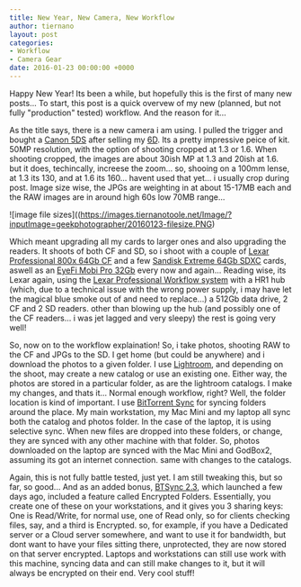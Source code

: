```yaml
---
title: New Year, New Camera, New Workflow
author: tiernano
layout: post
categories:
- Workflow
- Camera Gear
date: 2016-01-23 00:00:00 +0000
---
```


Happy New Year! Its been a while, but hopefully this is the first of many new posts... To start, this post is a quick overvew of my new (planned, but not fully "production" tested) workflow. And the reason for it...

As the title says, there is a new camera i am using. I pulled the trigger and bought a [Canon 5DS](http://www.geekphotographer.com/canon-announce-5ds-and-5ds-r-with-50mp-sensors-and-some-other-stuff/) after selling my [6D](http://www.geekphotographer.com/canon-announce-eos-6d-dslr-and-3-new-powershots/). Its a pretty impressive peice of kit. 50MP resolution, with the option of shooting cropped at 1.3 or 1.6. When shooting cropped, the images are about 30ish MP at 1.3 and 20ish at 1.6. but it does, techincally, increese the zoom... so, shooing on a 100mm lense, at 1.3 its 130, and at 1.6 its 160... havent used that yet... i usually crop during post. Image size wise, the JPGs are weighting in at about  15-17MB each and the RAW images are in around high 60s low 70MB range...

![image file sizes]((https://images.tiernanotoole.net/Image/?inputImage=geekphotographer/20160123-filesize.PNG)

Which meant upgrading all my cards to larger ones and also upgrading the readers. It shoots of both CF and SD, so i shoot with a couple of [Lexar Professional 800x 64Gb CF](http://www.amazon.co.uk/gp/product/B00HYRF8H2/ref=as_li_tl?ie=UTF8&camp=1634&creative=19450&creativeASIN=B00HYRF8H2&linkCode=as2&tag=tiescomclo-21) and a few [Sandisk Extreme 64Gb SDXC](http://amzn.to/2eHrvNd) cards, aswell as an [EyeFi Mobi Pro 32Gb](http://www.amazon.co.uk/gp/product/B00UADC43I/ref=as_li_tl?ie=UTF8&camp=1634&creative=19450&creativeASIN=B00UADC43I&linkCode=as2&tag=tiescomclo-21) every now and again... Reading wise, its Lexar again, using the [Lexar Professional Workflow system](http://amzn.to/2x9DQn6) with a HR1 hub (which, due to a technical issue with the wrong power supply, i may have let the magical blue smoke out of and need to replace...) a 512Gb data drive, 2 CF and 2 SD readers. other than blowing up the hub (and possibly one of the CF readers... i was jet lagged and very sleepy) the rest is going very well!

So, now on to the workflow explaination! So, i take photos, shooting RAW to the CF and JPGs to the SD. I get home (but could be anywhere) and i download the photos to a given folder. I use [Lightroom](http://bit.ly/1cHsDqi), and depending on the shoot, may create a new catalog or use an existing one. Either way, the photos are stored in a particular folder, as are the lightroom catalogs. I make my changes, and thats it... Normal enough workflow, right? Well, the folder location is kind of important. I use [BitTorrent Sync](https://www.getsync.com/) for syncing folders around the place. My main workstation, my Mac Mini and my laptop all sync both the catalog and photos folder. In the case of the laptop, it is using selective sync. When new files are dropped into these folders, or change, they are synced with any other machine with that folder. So, photos downloaded on the laptop are synced with the Mac Mini and GodBox2, assuming its got an internet connection. same with changes to the catalogs.

Again, this is not fully battle tested, just yet. I am still tweaking this, but so far, so good... And as an added bonus, [BTSync 2.3](https://blog.getsync.com/2016/01/21/sync-2-3-brings-more-features-for-power-users/), which launched a few days ago, included a feature called Encrypted Folders. Essentially, you create one of these on your workstations, and it gives you 3 sharing keys: One is Read/Write, for normal use, one of Read only, so for clients checking files, say, and a third is Encrypted. so, for example, if you have a Dedicated server or a Cloud server somewhere, and want to use it for bandwidth, but dont want to have your files sitting there, unprotected, they are now stored on that server encrypted. Laptops and workstations can still use work with this machine, syncing data and can still make changes to it, but it will always be encrypted on their end. Very cool stuff!